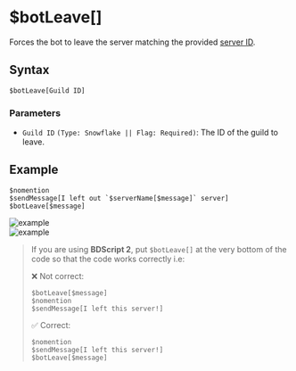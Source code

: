 # $botLeave[]
Forces the bot to leave the server matching the provided [server ID](https://support.discord.com/hc/en-us/articles/206346498-Where-can-I-find-my-User-Server-Message-ID).

## Syntax
```
$botLeave[Guild ID]
````

### Parameters
- `Guild ID` `(Type: Snowflake || Flag: Required)`: The ID of the guild to leave.

## Example
```
$nomention
$sendMessage[I left out `$serverName[$message]` server]
$botLeave[$message]
```
![example](https://user-images.githubusercontent.com/113303649/210335691-9d23cfd6-f7e8-4924-8afc-dd3b523ca071.png)\
![example](https://user-images.githubusercontent.com/113303649/210337078-dbdb0539-6f4a-4271-8574-afc43551d0e8.png)

> If you are using **BDScript 2**, put `$botLeave[]` at the very bottom of the code so that the code works correctly i.e:
> 
> ❌ Not correct:
> ```
> $botLeave[$message]
> $nomention
> $sendMessage[I left this server!]
> ```
>
> ✅ Correct:
> ```
> $nomention
> $sendMessage[I left this server!]
> $botLeave[$message]
> ```

